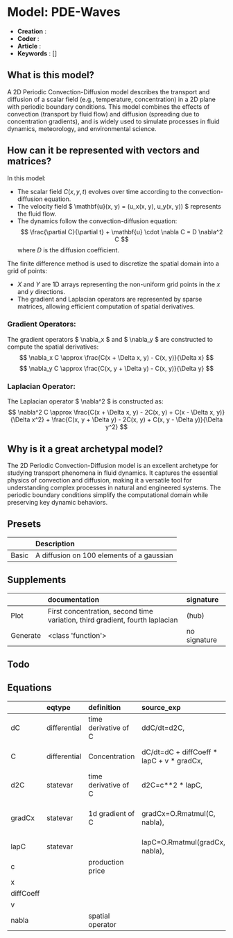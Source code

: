# Model: PDE-Waves


* **Creation** : 
* **Coder**    : 
* **Article**  : 
* **Keywords** : []
    
## What is this model?

A 2D Periodic Convection-Diffusion model describes the transport and diffusion of a scalar field (e.g., temperature, concentration) in a 2D plane with periodic boundary conditions. This model combines the effects of convection (transport by fluid flow) and diffusion (spreading due to concentration gradients), and is widely used to simulate processes in fluid dynamics, meteorology, and environmental science.

## How can it be represented with vectors and matrices?

In this model:
* The scalar field $C(x, y, t)$ evolves over time according to the convection-diffusion equation.
* The velocity field $ \mathbf{u}(x, y) = (u_x(x, y), u_y(x, y)) $ represents the fluid flow.
* The dynamics follow the convection-diffusion equation: 
$$
\frac{\partial C}{\partial t} + \mathbf{u} \cdot \nabla C = D \nabla^2 C
$$
where $D$ is the diffusion coefficient.

The finite difference method is used to discretize the spatial domain into a grid of points:
* $X$ and $Y$ are 1D arrays representing the non-uniform grid points in the $x$ and $y$ directions.
* The gradient and Laplacian operators are represented by sparse matrices, allowing efficient computation of spatial derivatives.

### Gradient Operators:
The gradient operators $ \nabla_x $ and $ \nabla_y $ are constructed to compute the spatial derivatives:
$$
\nabla_x C \approx \frac{C(x + \Delta x, y) - C(x, y)}{\Delta x}
$$
$$
\nabla_y C \approx \frac{C(x, y + \Delta y) - C(x, y)}{\Delta y}
$$

### Laplacian Operator:
The Laplacian operator $ \nabla^2 $ is constructed as:
$$
\nabla^2 C \approx \frac{C(x + \Delta x, y) - 2C(x, y) + C(x - \Delta x, y)}{\Delta x^2} + \frac{C(x, y + \Delta y) - 2C(x, y) + C(x, y - \Delta y)}{\Delta y^2}
$$

## Why is it a great archetypal model?

The 2D Periodic Convection-Diffusion model is an excellent archetype for studying transport phenomena in fluid dynamics. It captures the essential physics of convection and diffusion, making it a versatile tool for understanding complex processes in natural and engineered systems. 
The periodic boundary conditions simplify the computational domain while preserving key dynamic behaviors.



## Presets
|       | Description                               |
|:------|:------------------------------------------|
| Basic | A diffusion on 100 elements of a gaussian |
## Supplements
|          | documentation                                                                | signature    |
|:---------|:-----------------------------------------------------------------------------|:-------------|
| Plot     | First concentration, second time variation, third gradient, fourth laplacian | (hub)        |
| Generate | <class 'function'>                                                           | no signature |
## Todo

## Equations
|           | eqtype       | definition           | source_exp                                | com                                         |
|:----------|:-------------|:---------------------|:------------------------------------------|:--------------------------------------------|
| dC        | differential | time derivative of C | ddC/dt=d2C,                               | wave EQ                                     |
| C         | differential | Concentration        | dC/dt=dC + diffCoeff * lapC + v * gradCx, | deduced from dt + diffusion                 |
| d2C       | statevar     | time derivative of C | d2C=c**2 * lapC,                          | wave EQ                                     |
| gradCx    | statevar     | 1d gradient of C     | gradCx=O.Rmatmul(C, nabla),               | calculated with nabla matrix multiplication |
| lapC      | statevar     |                      | lapC=O.Rmatmul(gradCx, nabla),            |                                             |
| c         |              | production price     |                                           |                                             |
| x         |              |                      |                                           |                                             |
| diffCoeff |              |                      |                                           |                                             |
| v         |              |                      |                                           |                                             |
| nabla     |              | spatial operator     |                                           |                                             |